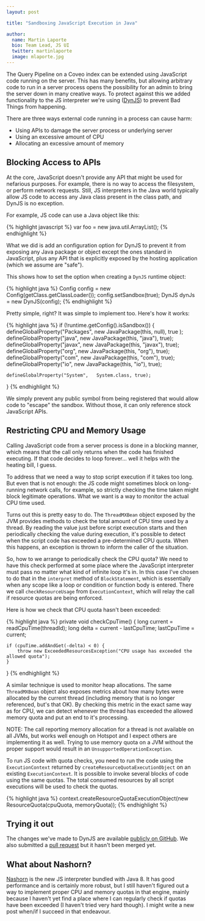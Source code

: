 ```yaml
---
layout: post

title: "Sandboxing JavaScript Execution in Java"

author:
  name: Martin Laporte
  bio: Team Lead, JS UI
  twitter: martinlaporte
  image: mlaporte.jpg
---
```


The Query Pipeline on a Coveo index can be extended using JavaScript code running on the server. This has many benefits, but allowing arbitrary code to run in a server process opens the possibility for an admin to bring the server down in many creative ways. To protect against this we added functionality to the JS interpreter we're using ([DynJS](https://github.com/dynjs/dynjs)) to prevent Bad Things from happening.

<!-- more -->

There are three ways external code running in a process can cause harm:

* Using APIs to damage the server process or underlying server
* Using an excessive amount of CPU
* Allocating an excessive amount of memory

## Blocking Access to APIs

At the core, JavaScript doesn't provide any API that might be used for nefarious purposes. For example, there is no way to access the filesystem, or perform network requests. Still, JS interpreters in the Java world typically allow JS code to access any Java class present in the class path, and DynJS is no exception.

For example, JS code can use a Java object like this:

{% highlight javascript %}
var foo = new java.util.ArrayList();
{% endhighlight %}

What we did is add an configuration option for DynJS to prevent it from exposing any Java package or object except the ones standard in JavaScript, plus any API that is explicitly exposed by the hosting application (which we assume are "safe").

This shows how to set the option when creating a `DynJS` runtime object:

{% highlight java %}
Config config = new Config(getClass.getClassLoader());
config.setSandbox(true);
DynJS dynJs = new DynJS(config);
{% endhighlight %}

Pretty simple, right? It was simple to implement too. Here's how it works:

{% highlight java %}
if (!runtime.getConfig().isSandbox()) {
    defineGlobalProperty("Packages", new JavaPackage(this, null), true );
    defineGlobalProperty("java",     new JavaPackage(this, "java"), true);
    defineGlobalProperty("javax",    new JavaPackage(this, "javax"), true);
    defineGlobalProperty("org",      new JavaPackage(this, "org"), true);
    defineGlobalProperty("com",      new JavaPackage(this, "com"), true);
    defineGlobalProperty("io",       new JavaPackage(this, "io"), true);

    defineGlobalProperty("System",   System.class, true);
}
{% endhighlight %}

We simply prevent any public symbol from being registered that would allow code to "escape" the sandbox. Without those, it can only reference stock JavaScript APIs.

## Restricting CPU and Memory Usage

Calling JavaScript code from a server process is done in a blocking manner, which means that the call only returns when the code has finished executing. If that code decides to loop forever... well it helps with the heating bill, I guess.

To address that we need a way to stop script execution if it takes too long. But even that is not enough: the JS code might sometimes block on long-running network calls, for example, so strictly checking the time taken might block legitimate operations. What we want is a way to monitor the actual CPU time used.

Turns out this is pretty easy to do. The `ThreadMXBean` object exposed by the JVM provides methods to check the total amount of CPU time used by a thread. By reading the value just before script execution starts and then periodically checking the value during execution, it's possible to detect when the script code has exceeded a pre-determined CPU quota. When this happens, an exception is thrown to inform the caller of the situation.

So, how to we arrange to periodically check the CPU quota? We need to have this check performed at some place where the JavaScript interpreter must pass no matter what kind of infinite loop it's in. In this case I've chosen to do that in the `interpret` method of `BlockStatement`, which is essentially when any scope like a loop or condition or function body is entered. There we call `checkResourceUsage` from `ExecutionContext`, which will relay the call if resource quotas are being enforced.

Here is how we check that CPU quota hasn't been exceeded:

{% highlight java %}
private void checkCpuTime() {
    long current = readCpuTime(threadId);
    long delta = current - lastCpuTime;
    lastCpuTime = current;

    if (cpuTime.addAndGet(-delta) < 0) {
        throw new ExceededResourcesException("CPU usage has exceeded the allowed quota");
    }
}
{% endhighlight %}

A similar technique is used to monitor heap allocations. The same `ThreadMXBean` object also exposes metrics about how many bytes were allocated by the current thread (including memory that is no longer referenced, but's that OK). By checking this metric in the exact same way as for CPU, we can detect whenever the thread has exceeded the allowed memory quota and put an end to it's processing.

NOTE: The call reporting memory allocation for a thread is not available on all JVMs, but works well enough on Hotspot and I expect others are implementing it as well. Trying to use memory quota on a JVM without the proper support would result in an `UnsupportedOperationException`.

To run JS code with quota checks, you need to run the code using the `ExecutionContext` returned by `createResourceQuotaExecutionObject` on an existing `ExecutionContext`. It is possible to invoke several blocks of code using the same quotas. The total consumed resources by all script executions will be used to check the quotas.

{% highlight java %}
context.createResourceQuotaExecutionObject(new ResourceQuota(cpuQuota, memoryQuota));
{% endhighlight %}

## Trying it out

The changes we've made to DynJS are available [publicly on GitHub](https://github.com/Coveo/dynjs/tree/resource-quotas). We also submitted a [pull request](https://github.com/dynjs/dynjs/pull/154) but it hasn't been merged yet.

## What about Nashorn?

[Nashorn](http://openjdk.java.net/projects/nashorn/) is the new JS interpreter bundled with Java 8. It has good performance and is certainly more robust, but I still haven't figured out a way to implement proper CPU and memory quotas in that engine, mainly because I haven't yet find a place where I can regularly check if quotas have been exceeded (I haven't tried very hard though). I might write a new post when/if I succeed in that endeavour.
